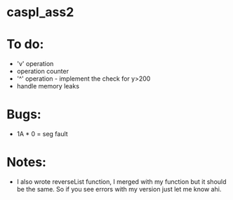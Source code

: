 # caspl_ass2

# To do:

- 'v' operation
- operation counter
- '^' operation - implement the check for y>200
- handle memory leaks

# Bugs:

- 1A * 0 = seg fault

# Notes:

- I also wrote reverseList function, I merged with my function but it should be the same. So if you see errors with my version just let me know ahi.
